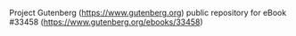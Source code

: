 Project Gutenberg (https://www.gutenberg.org) public repository for eBook #33458 (https://www.gutenberg.org/ebooks/33458)

